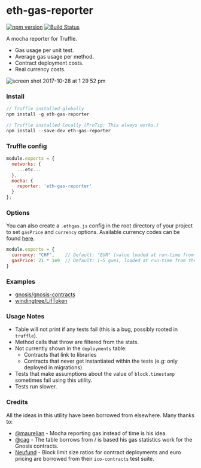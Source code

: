# eth-gas-reporter

[![npm version](https://badge.fury.io/js/eth-gas-reporter.svg)](https://badge.fury.io/js/eth-gas-reporter)
[![Build Status](https://travis-ci.org/cgewecke/eth-gas-reporter.svg?branch=master)](https://travis-ci.org/cgewecke/eth-gas-reporter)

A mocha reporter for Truffle.
+ Gas usage per unit test.
+ Average gas usage per method.
+ Contract deployment costs.
+ Real currency costs.

![screen shot 2017-10-28 at 1 29 52 pm](https://user-images.githubusercontent.com/7332026/32138588-db1d56e0-bbe9-11e7-820e-511d6e36c846.png)



### Install
```javascript
// Truffle installed globally
npm install -g eth-gas-reporter

// Truffle installed locally (ProTip: This always works.)
npm install --save-dev eth-gas-reporter
```

### Truffle config
```javascript
module.exports = {
  networks: {
    ...etc...
  },
  mocha: {
    reporter: 'eth-gas-reporter'
  }
};
```

### Options

You can also create a `.ethgas.js` config in the root directory of your project to set
`gasPrice` and `currency` options. Available currency codes can be found [here]().

```javascript
module.exports = {
  currency: "CHF",    // Default: "EUR" (value loaded at run-time from the `coinmarketcap` api)
  gasPrice: 21 * 1e9  // Default: (~5 gwei, loaded at run-time from the `blockcypher` api)
}
```

### Examples
+ [gnosis/gnosis-contracts](https://github.com/cgewecke/eth-gas-reporter/blob/master/docs/gnosis.md)
+ [windingtree/LifToken](https://github.com/cgewecke/eth-gas-reporter/blob/master/docs/lifToken.md)

### Usage Notes
+ Table will not print if any tests fail (this is a bug, possibly rooted in `truffle`).
+ Method calls that throw are filtered from the stats.
+ Not currently shown in the `deployments` table:
  + Contracts that link to libraries
  + Contracts that never get instantiated within the tests (e.g: only deployed in migrations)
+ Tests that make assumptions about the value of `block.timestamp` sometimes fail using this utility.
+ Tests run slower.

### Credits
All the ideas in this utility have been borrowed from elsewhere. Many thanks to:
+ [@maurelian](https://github.com/maurelian) - Mocha reporting gas instead of time is his idea.
+ [@cag](https://github.com/cag) - The table borrows from / is based his gas statistics work for the Gnosis contracts.
+ [Neufund](https://github.com/Neufund/ico-contracts) - Block limit size ratios for contract deployments and euro pricing are borrowed from their `ico-contracts` test suite.
